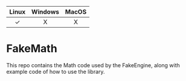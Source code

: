 

| Linux | Windows | MacOS |
|:--------:| :-: | :-: |
| ✓    | X | X

# FakeMath

This repo contains the Math code used by the FakeEngine, along with example code of how to use the library.
